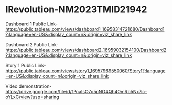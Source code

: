 # IRevolution-NM2023TMID21942


Dashboard 1 Public Link-https://public.tableau.com/views/dashboard1_16958314721680/Dashboard1?:language=en-US&:display_count=n&:origin=viz_share_link

Dashboard 2 Public Link-https://public.tableau.com/views/dashboard2_16959032154100/Dashboard2?:language=en-US&:display_count=n&:origin=viz_share_link

Story 1 Public Link-https://public.tableau.com/views/story1_16957969550060/Story1?:language=en-US&:display_count=n&:origin=viz_share_link



Video demonstration- https://drive.google.com/file/d/1PnaIsO7o5pNO4Qh4OmRb5Nx7lc-oYLxC/view?usp=sharing
